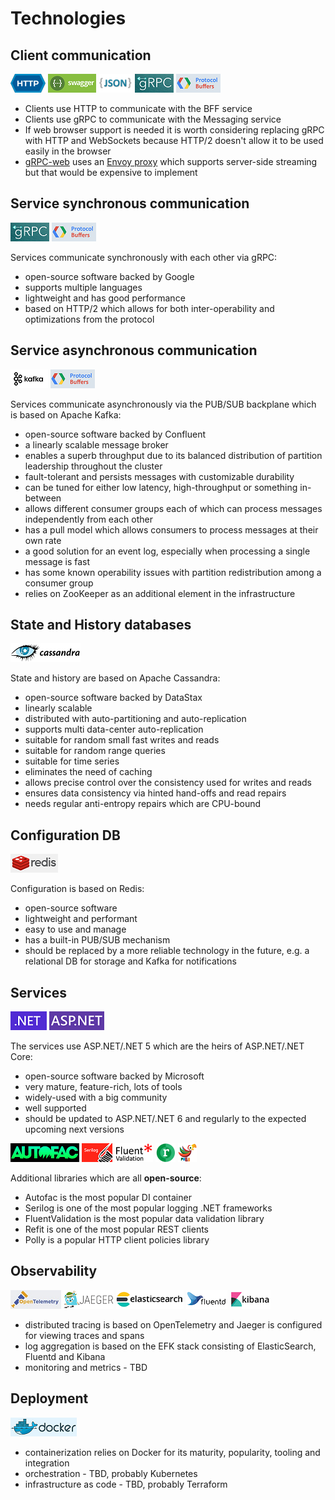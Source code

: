 # Technologies

## Client communication

![HTTP](tech-images/http.png)
![Swagger](tech-images/swagger.png)
![JSON](tech-images/json.png)
![gRPC](tech-images/grpc.png)
![Protocol Buffers](tech-images/protocol-buffers.png)

* Clients use HTTP to communicate with the BFF service
* Clients use gRPC to communicate with the Messaging service
* If web browser support is needed it is worth considering replacing gRPC with HTTP and WebSockets because HTTP/2 doesn't allow it to be used easily in the browser
* [gRPC-web](https://github.com/grpc/grpc-web) uses an [Envoy proxy](https://www.envoyproxy.io/) which supports server-side streaming but that would be expensive to implement

## Service synchronous communication

![gRPC](tech-images/grpc.png)
![Protocol Buffers](tech-images/protocol-buffers.png)

Services communicate synchronously with each other via gRPC:
* open-source software backed by Google
* supports multiple languages
* lightweight and has good performance
* based on HTTP/2 which allows for both inter-operability and optimizations from the protocol

## Service asynchronous communication

![Kafka](tech-images/kafka.png)
![Protocol buffers](tech-images/protocol-buffers.png)

Services communicate asynchronously via the PUB/SUB backplane which is based on Apache Kafka:
* open-source software backed by Confluent
* a linearly scalable message broker
* enables a superb throughput due to its balanced distribution of partition leadership throughout the cluster
* fault-tolerant and persists messages with customizable durability
* can be tuned for either low latency, high-throughput or something in-between
* allows different consumer groups each of which can process messages independently from each other
* has a pull model which allows consumers to process messages at their own rate
* a good solution for an event log, especially when processing a single message is fast
* has some known operability issues with partition redistribution among a consumer group
* relies on ZooKeeper as an additional element in the infrastructure

## State and History databases

![Cassandra](tech-images/cassandra.png)

State and history are based on Apache Cassandra:
* open-source software backed by DataStax
* linearly scalable
* distributed with auto-partitioning and auto-replication
* supports multi data-center auto-replication
* suitable for random small fast writes and reads
* suitable for random range queries
* suitable for time series
* eliminates the need of caching
* allows precise control over the consistency used for writes and reads
* ensures data consistency via hinted hand-offs and read repairs
* needs regular anti-entropy repairs which are CPU-bound

## Configuration DB

![Redis](tech-images/redis.png)

Configuration is based on Redis:
* open-source software
* lightweight and performant
* easy to use and manage
* has a built-in PUB/SUB mechanism
* should be replaced by a more reliable technology in the future, e.g. a relational DB for storage and Kafka for notifications

## Services

![.NET](tech-images/dotnet.png)
![ASP.NET](tech-images/aspnet.png)

The services use ASP.NET/.NET 5 which are the heirs of ASP.NET/.NET Core:
* open-source software backed by Microsoft
* very mature, feature-rich, lots of tools
* widely-used with a big community
* well supported
* should be updated to ASP.NET/.NET 6 and regularly to the expected upcoming next versions

![Autofac](tech-images/autofac.png)
![Serilog](tech-images/serilog.png)
![FluentValidation](tech-images/fluent-validation.png)
![Refit](tech-images/refit.png)
![Polly](tech-images/polly.png)

Additional libraries which are all **open-source**:
* Autofac is the most popular DI container
* Serilog is one of the most popular logging .NET frameworks
* FluentValidation is the most popular data validation library
* Refit is one of the most popular REST clients
* Polly is a popular HTTP client policies library

## Observability

![OpenTelemetry](tech-images/open-telemetry.png)
![Jaeger](tech-images/jaeger.png)
![ElasticSearch](tech-images/elasticsearch.png)
![Fluentd](tech-images/fluentd.png)
![Kibana](tech-images/kibana.png)

* distributed tracing is based on OpenTelemetry and Jaeger is configured for viewing traces and spans
* log aggregation is based on the EFK stack consisting of ElasticSearch, Fluentd and Kibana
* monitoring and metrics - TBD

## Deployment

![Docker](tech-images/docker.png)

* containerization relies on Docker for its maturity, popularity, tooling and integration
* orchestration - TBD, probably Kubernetes
* infrastructure as code - TBD, probably Terraform